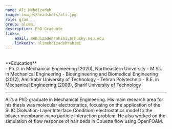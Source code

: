 ```yaml
---
name: Ali Mehdizadeh
image: images/headshots/ali.jpg
role: grad
group: alumni
description: PhD Graduate
links:
    email: mehdizadehrahimi.a@husky.neu.edu
    linkedin: alimehdizadehrahimi
---
```


<br>
**Education**
<br>
- Ph.D. in Mechanical Engineering (2020), Northeastern University
- M.Sc. in Mechanical Engineering - Bioengineering and Biomedical Engineering (2012), Amirkabir University of Technology - Tehran Polytechnic
- B.E. in Mechanical Engineering (2009), Sharif University of Technology
<br>
<hr>

Ali’s a PhD graduate in Mechanical Engineering. His main research area for his thesis was molecular electrostatics, focusing on the application of the SLIC (Solvation-Layer Interface Condition) electrostatics model to the bilayer membrane-nano particle interaction problem. He also worked on the simulation of flow response of hair beds in Couette flow using OpenFOAM.
